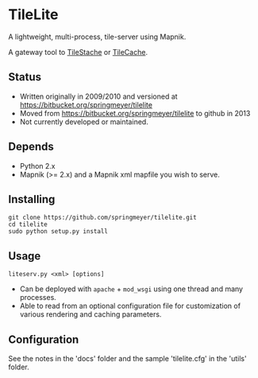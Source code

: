 # TileLite

A lightweight, multi-process, tile-server using Mapnik.

A gateway tool to [TileStache](http://tilestache.org/) or [TileCache](http://tilecache.org).

## Status

- Written originally in 2009/2010 and versioned at https://bitbucket.org/springmeyer/tilelite
- Moved from https://bitbucket.org/springmeyer/tilelite to github in 2013
- Not currently developed or maintained.

## Depends

 - Python 2.x
 - Mapnik (>= 2.x) and a Mapnik xml mapfile you wish to serve.

## Installing

    git clone https://github.com/springmeyer/tilelite.git
    cd tilelite
    sudo python setup.py install

## Usage
    
    liteserv.py <xml> [options]

 - Can be deployed with `apache` + `mod_wsgi` using one thread and many processes.
 - Able to read from an optional configuration file for customization of various rendering and caching parameters.

## Configuration

See the notes in the 'docs' folder and the sample 'tilelite.cfg' in the 'utils' folder.
